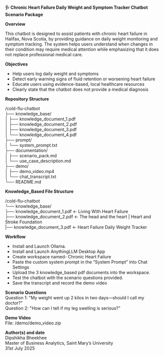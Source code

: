  **🩺 Chronic Heart Failure Daily Weight and Symptom Tracker Chatbot Scenario Package**

 **Overview**

This chatbot is designed to assist patients with chronic heart failure in Halifax, Nova Scotia, by providing guidance on daily weight monitoring and symptom tracking. The system helps users understand when changes in their condition may require medical attention while emphasizing that it does not replace professional medical care.

  **Objectives**

* Help users log daily weight and symptoms  
* Detect early warning signs of fluid retention or worsening heart failure  
* Educate users using evidence-based, local healthcare resources  
* Clearly state that the chatbot does not provide a medical diagnosis

 **Repository Structure**

/cold-flu-chatbot  
├── knowledge\_base/  
│   ├── knowledge\_document\_1.pdf  
│   ├── knowledge\_document\_2.pdf  
│   ├── knowledge\_document\_3.pdf  
│   └── knowledge\_document\_4.pdf  
├── prompt/  
│   └── system\_prompt.txt  
├── documentation/  
│   ├── scenario\_pack.md  
│   └── use\_case\_description.md  
├── demo/  
│   ├── demo\_video.mp4  
│   └── chat\_transcript.txt  
└── README.md

**Knowledge\_Based File Structure**

/cold-flu-chatbot  
└── knowledge\_base/  
    ├── knowledge\_document\_1.pdf  ← Living With Heart Failure  
    ├── knowledge\_document\_2.pdf  ← The head and the heart | Heart and Stroke Foundation  
     |── knowledge\_document\_3.pdf  ← Heart Failure Daily Weight Tracker

**Workflow**

* Install and Launch Ollama.   
* Install and Launch AnythingLLM Desktop App  
* Create workspace named- Chronic Heart Failure  
* Paste the custom system prompt in the “System Prompt” into Chat Settings  
* Upload the 3 knowledge\_based pdf documents into the workspace.   
* Test the chatbot with the scenario questions provided.   
* Save the transcript and record the demo video

**Scenario Questions**  
Question 1: "My weight went up 2 kilos in two days—should I call my doctor?"   
Question 2: "How can I tell if my leg swelling is serious?”

**Demo Video**  
File: /demo/demo\_video.zip

**Author(s) and date**  
Dipshikha Bheekhee  
Master of Business Analytics, Saint Mary’s University  
31st July 2025
